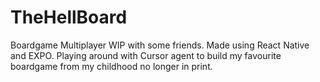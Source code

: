 # TheHellBoard
Boardgame Multiplayer WIP with some friends. Made using React Native and EXPO. Playing around with Cursor agent to build my favourite boardgame from my childhood no longer in print. 
